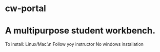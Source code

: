 # cw-portal

# A multipurpose student workbench.

To install:
  Linux/Mac:\n
   Follow yoy instructor
  No windows installation
